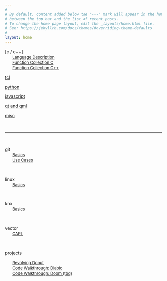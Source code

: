 ```yaml
---
#
# By default, content added below the "---" mark will appear in the home page
# between the top bar and the list of recent posts.
# To change the home page layout, edit the _layouts/home.html file.
# See: https://jekyllrb.com/docs/themes/#overriding-theme-defaults
#
layout: home
---
```


[c / c++]  
&nbsp;&nbsp;&nbsp;&nbsp;&nbsp; [<font size="-1">Language Description</font>](./articles/c_cpp.html)  
&nbsp;&nbsp;&nbsp;&nbsp;&nbsp; [<font size="-1">Function Collection C</font>](./articles/c_funcCollect.html)  
&nbsp;&nbsp;&nbsp;&nbsp;&nbsp; [<font size="-1">Function Collection C++</font>](./articles/cpp_funcCollect.html)  

[tcl](./articles/tcl.html)

[python](./articles/python.html)

[javascript](./articles/js.html)

[qt and qml](./articles/qt_qml.html)  

[misc](./articles/misc.html)  

&nbsp;

***  

&nbsp;

git  
&nbsp;&nbsp;&nbsp;&nbsp;&nbsp; [<font size="-1">Basics</font>](./articles/git_basics.html)  
&nbsp;&nbsp;&nbsp;&nbsp;&nbsp; [<font size="-1">Use Cases</font>](./articles/git_uc.html)  

&nbsp;

linux  
&nbsp;&nbsp;&nbsp;&nbsp;&nbsp; [<font size="-1">Basics</font>](./articles/linux.html)  

&nbsp;

knx  
&nbsp;&nbsp;&nbsp;&nbsp;&nbsp; [<font size="-1">Basics</font>](./articles/knx_basics.html)  

&nbsp;

vector  
&nbsp;&nbsp;&nbsp;&nbsp;&nbsp; [<font size="-1">CAPL</font>](./articles/vectorCAPL.html)  

&nbsp;

projects  

&nbsp;&nbsp;&nbsp;&nbsp;&nbsp; [<font size="-1">Revolving Donut</font>](./articles/projects/donut.html)  
&nbsp;&nbsp;&nbsp;&nbsp;&nbsp; [<font size="-1">Code Walkthrough: Diablo</font>](./articles/projects/code_walkthrough_diablo.html)  
&nbsp;&nbsp;&nbsp;&nbsp;&nbsp; [<font size="-1">Code Walkthrough: Doom (tbd)</font>](./articles/projects/code_walkthrough_diablo.html)  
